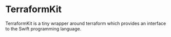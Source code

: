 # TerraformKit

TerraformKit is a tiny wrapper around terraform which provides an interface to the Swift programming 
language. 


